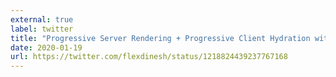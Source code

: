 ```yaml
---
external: true
label: twitter
title: "Progressive Server Rendering + Progressive Client Hydration with React"
date: 2020-01-19
url: https://twitter.com/flexdinesh/status/1218824439237767168
---
```

